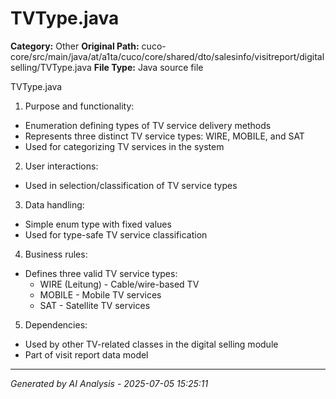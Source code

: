 # TVType.java

**Category:** Other
**Original Path:** cuco-core/src/main/java/at/a1ta/cuco/core/shared/dto/salesinfo/visitreport/digitalselling/TVType.java
**File Type:** Java source file

TVType.java
1. Purpose and functionality:
- Enumeration defining types of TV service delivery methods
- Represents three distinct TV service types: WIRE, MOBILE, and SAT
- Used for categorizing TV services in the system

2. User interactions:
- Used in selection/classification of TV service types

3. Data handling:
- Simple enum type with fixed values
- Used for type-safe TV service classification

4. Business rules:
- Defines three valid TV service types:
  * WIRE (Leitung) - Cable/wire-based TV
  * MOBILE - Mobile TV services
  * SAT - Satellite TV services

5. Dependencies:
- Used by other TV-related classes in the digital selling module
- Part of visit report data model

---
*Generated by AI Analysis - 2025-07-05 15:25:11*
